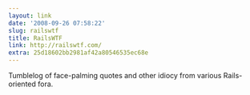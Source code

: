 ```yaml
---
layout: link
date: '2008-09-26 07:58:22'
slug: railswtf
title: RailsWTF
link: http://railswtf.com/
extra: 25d18602bb2981af42a80546535ec68e
---
```


Tumblelog of face-palming quotes and other idiocy from various Rails-oriented fora.